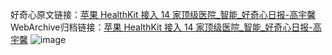 好奇心原文链接：[苹果 HealthKit 接入 14 家顶级医院_智能_好奇心日报-高宇馨](https://www.qdaily.com/articles/5981.html)
WebArchive归档链接：[苹果 HealthKit 接入 14 家顶级医院_智能_好奇心日报-高宇馨](http://web.archive.org/web/20170611070507/http://www.qdaily.com/articles/5981.html)
![image](http://ww3.sinaimg.cn/large/007d5XDply1g3w9cq56fwj30u02r37tt)